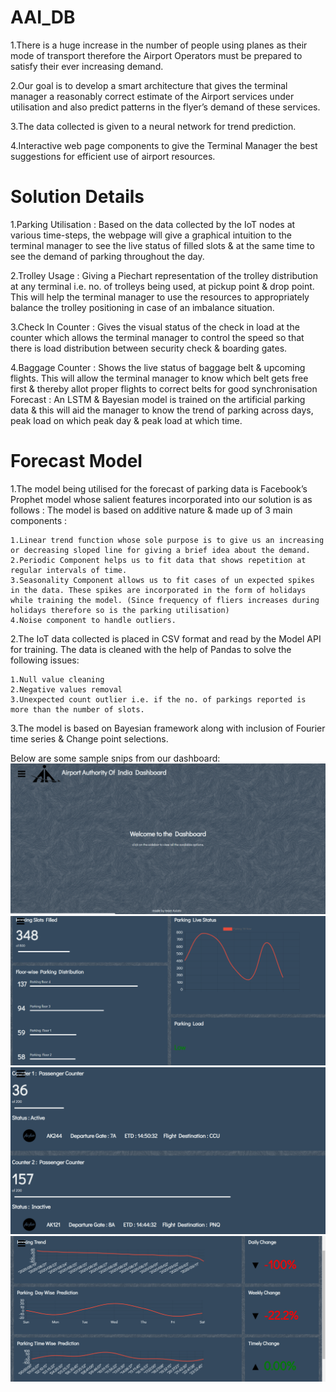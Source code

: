 # AAI_DB
1.There is a huge increase in the number of people using planes as their mode of transport therefore the Airport Operators must be prepared to satisfy their ever increasing demand.

2.Our goal is to develop a smart architecture that gives the terminal manager a reasonably correct estimate of the Airport services under utilisation and also predict patterns in the flyer’s demand of these services.

3.The data collected is given to a neural network for trend prediction.

4.Interactive web page components to give the Terminal Manager the best suggestions for efficient use of airport resources.

# Solution Details
1.Parking Utilisation :  Based on the data collected by the IoT nodes at various time-steps,  the webpage will give a graphical intuition to the terminal manager to see the live status of filled slots & at the same time to see the demand of parking throughout the day.

2.Trolley Usage : Giving a Piechart representation of the trolley distribution at any terminal i.e. no. of trolleys being used, at pickup point & drop point. This will help the terminal manager to use the resources to appropriately balance the trolley positioning in case of an imbalance situation.

3.Check In Counter : Gives the visual status of the check in load at the counter which allows the terminal manager to control the speed so that there is load distribution between security check & boarding gates.

4.Baggage Counter : Shows the live status of baggage belt & upcoming flights. This will allow the terminal manager to know which belt gets free first  & thereby allot proper flights to correct belts for good synchronisation
Forecast : An LSTM & Bayesian model is trained on the artificial parking data & this will aid the manager to know the trend of parking across days, peak load on which peak day & peak load at which time. 

# Forecast Model 
1.The model being utilised for the forecast of parking data is Facebook’s Prophet model whose salient features incorporated into our solution is as follows :
The model is based on additive nature & made up of 3 main components :
    
    1.Linear trend function whose sole purpose is to give us an increasing or decreasing sloped line for giving a brief idea about the demand.
    2.Periodic Component helps us to fit data that shows repetition at regular intervals of time.
    3.Seasonality Component allows us to fit cases of un expected spikes in the data. These spikes are incorporated in the form of holidays while training the model. (Since frequency of fliers increases during holidays therefore so is the parking utilisation)
    4.Noise component to handle outliers.

2.The IoT data collected is placed in CSV format and read by the Model API for training. The data is cleaned with the help of Pandas to solve the following issues:
  
    1.Null value cleaning
    2.Negative values removal
    3.Unexpected count outlier i.e. if the no. of parkings reported is more than the number of slots.

3.The model is based on Bayesian  framework along with inclusion of Fourier time series & Change point selections.

Below are some sample snips from our dashboard:
![Image of snip](https://github.com/mespsar/AK13_aviato/blob/master/public/1.PNG)
![Image of snip](https://github.com/mespsar/AK13_aviato/blob/master/public/2.PNG)
![Image of snip](https://github.com/mespsar/AK13_aviato/blob/master/public/3.PNG)
![Image of snip](https://github.com/mespsar/AK13_aviato/blob/master/public/4.PNG)



